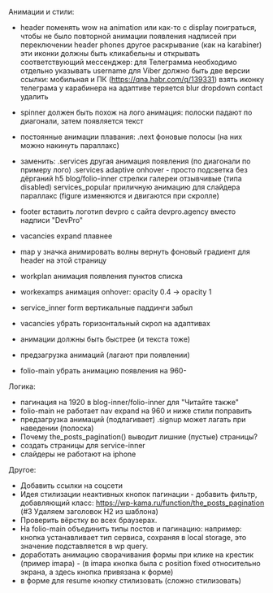 
Анимации и стили:

- header
		поменять wow на animation или как-то с display поиграться, чтобы не было повторной анимации появления надписей при переключении header
	phones
		другое раскрывание (как на karabiner)
		эти иконки должны быть кликабельны и открывать соответствующий мессенджер:
			для Телеграмма необходимо отдельно указывать username
			для Viber должно быть две версии ссылки: мобильная и ПК (https://qna.habr.com/q/139331)
		взять иконку телеграма у карабинера
	на адаптиве
		теряется blur
		dropdown contact удалить

- spinner должен быть похож на лого
	анимация: полоски падают по диагонали, затем появляется текст

- постоянные анимации плавания:
	.next
	фоновые полосы (на них можно накинуть параллакс)

- заменить:
	.services другая анимация появления (по диагонали по примеру лого)
	.services adaptive onhover - просто подсветка без дёрганий h5
	blog/folio-inner стрелки галереи отзывчивые (типа disabled)
	services_popular приличную анимацию для слайдера
	параллакс (figure изменяются и двигаются при скролле)

- footer
	вставить логотип devpro с сайта devpro.agency вместо надписи "DevPro"

- vacancies expand плавнее

- map
	у значка анимировать волны
	вернуть фоновый градиент для header на этой страницу

- workplan анимация появления пунктов списка

- workexamps анимация onhover: opacity 0.4 -> opacity 1

- service_inner form вертикальные паддинги забыл

- vacancies убрать горизонтальный скрол на адаптивах

- анимации должны быть быстрее (и текста тоже)
- предзагрузка анимаций (лагают при появлении)

- folio-main
	убрать анимацию появления на 960-

Логика:
- пагинация на 1920 в blog-inner/folio-inner для "Читайте также"
- folio-main
	не работает nav expand на 960 и ниже
	стили поправить
- предзагрузка анимаций (подлагивает)
	.signup может лагать при наведении (полоска)
- Почему the_posts_pagination() выводит лишние (пустые) страницы?
- создать страницы для service-inner
- слайдеры не работают на iphone

Другое:
- Добавить ссылки на соцсети
- Идея стилизации неактивных кнопок пагинации - добавить фильтр, добавляющий класс: https://wp-kama.ru/function/the_posts_pagination (#3 Удаляем заголовок H2 из шаблона)
- Проверить вёрстку во всех браузерах.
- На folio-main объединить типы постов и пагинацию: например: кнопка устанавливает тип сервиса, сохраняя в local storage, это значение подставляется в wp query.
- доработать анимацию сворачивания формы при клике на крестик (пример imapa) - (в imapa кнопка была с position fixed относительно экрана, а здесь кнопка привязана к форме)
- в форме для resume кнопку стилизовать (сложно стилизовать)
